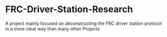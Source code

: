 # FRC-Driver-Station-Research
A project mainly focused on deconstructing the FRC driver station protocol in a more clear way than many other Projects
